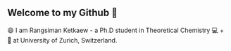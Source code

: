 ## Welcome to my Github 👋

😄 I am Rangsiman Ketkaew - a Ph.D student in Theoretical Chemistry 💻 + 🧪 at University of Zurich, Switzerland.
